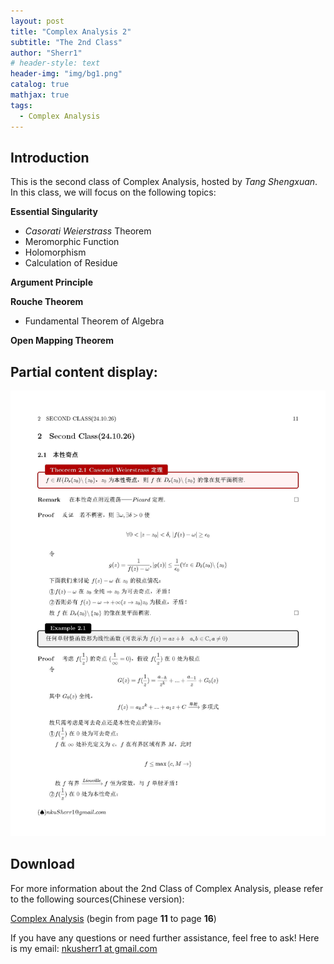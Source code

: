 ```yaml
---
layout: post
title: "Complex Analysis 2"
subtitle: "The 2nd Class"
author: "Sherr1"
# header-style: text
header-img: "img/bg1.png"
catalog: true
mathjax: true
tags:
  - Complex Analysis
---
```

## Introduction
This is the second class of Complex Analysis, hosted by *Tang Shengxuan*. In this class, we will focus on the following topics:

**Essential Singularity**
- *Casorati Weierstrass* Theorem
- Meromorphic Function
- Holomorphism
- Calculation of Residue

**Argument Principle**

**Rouche Theorem**
- Fundamental Theorem of Algebra

**Open Mapping Theorem**

## Partial content display:
![](/img/in-post/post-ca/11.jpg)

## Download
For more information about the 2nd Class of Complex Analysis, please refer to the following sources(Chinese version):

[Complex Analysis](/files/Complex%20Analysis.pdf) (begin from page **11** to page **16**)

If you have any questions or need further assistance, feel free to ask! Here is my email: [nkusherr1 at gmail.com](mailto:nkusherr1@gmail.com)
